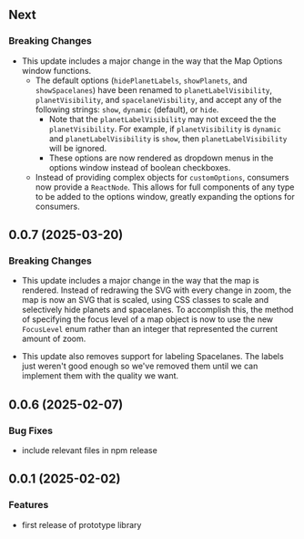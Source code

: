 ## Next

### Breaking Changes

- This update includes a major change in the way that the Map Options window functions.
  - The default options (`hidePlanetLabels`, `showPlanets`, and `showSpacelanes`) have been renamed to `planetLabelVisibility`, `planetVisibility`, and `spacelaneVisbility`, and accept any of the following strings: `show`, `dynamic` (default), or `hide`.
    - Note that the `planetLabelVisibility` may not exceed the the `planetVisibility`. For example, if `planetVisibility` is `dynamic` and `planetLabelVisibility` is `show`, then `planetLabelVisibility` will be ignored.
    - These options are now rendered as dropdown menus in the options window instead of boolean checkboxes.
  - Instead of providing complex objects for `customOptions`, consumers now provide a `ReactNode`. This allows for full components of any type to be added to the options window, greatly expanding the options for consumers.

## 0.0.7 (2025-03-20)

### Breaking Changes

- This update includes a major change in the way that the map is rendered. Instead of redrawing the SVG with every change in zoom, the map is now an SVG that is scaled, using CSS classes to scale and selectively hide planets and spacelanes. To accomplish this, the method of specifying the focus level of a map object is now to use the new `FocusLevel` enum rather than an integer that represented the current amount of zoom.

- This update also removes support for labeling Spacelanes. The labels just weren't good enough so we've removed them until we can implement them with the quality we want.

## 0.0.6 (2025-02-07)

### Bug Fixes

- include relevant files in npm release

## 0.0.1 (2025-02-02)

### Features

- first release of prototype library
